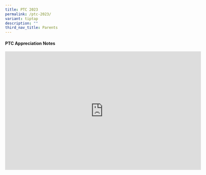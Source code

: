 ```yaml
---
title: PTC 2023
permalink: /ptc-2023/
variant: tiptap
description: ""
third_nav_title: Parents
---
```

<h4><strong>PTC Appreciation Notes</strong></h4>
<div class="iframe-wrapper">
<iframe height="389" width="640" allowfullscreen="true" frameborder="0" src="https://docs.google.com/presentation/d/e/2PACX-1vR0XNm6YQWwGhdVzsfXbxVnaY2-XsrqphNBFldGAAfLPhvXdm67aBbwqJn6KxerD0OsHPNzZDXR8d1m/embed?start=true&amp;loop=true&amp;delayms=5000"></iframe>
</div>
<p></p>